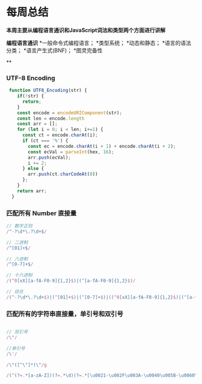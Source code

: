 # 每周总结

  **本周主要从编程语言通识和JavaScript词法和类型两个方面进行讲解**  

  **编程语言通识**
  *一般命令式编程语言；
  *类型系统；
  *动态和静态；
  *语言的语法分类；
  *语言产生式(BNF)；
  *图灵完备性
  
  **


### UTF-8 Encoding

```js
 function UTF8_Encoding(str) {
    if(!str) {
      return;
    }
    const encode = encodeURIComponent(str);
    const len = encode.length
    const arr = [];
    for (let i = 0; i < len; i+=1) {
      const ct = encode.charAt(i);
      if (ct === '%') {
        const ec = encode.charAt(i + 1) + encode.charAt(i + 2);
        const ecVal = parseInt(hex, 16);
        arr.push(ecVal);
        i += 2;
      } else {
        arr.push(ct.charCodeAt(0))
      };
    }
    return arr;
  }
```

### 匹配所有 Number 直接量
```js
// 数字正则
/^-?\d*\.?\d+$/

// 二进制
/^[01]+$/

// 八进制
/^[0-7]+$/

// 十六进制
/(^0[xX][a-fA-F0-9]{1,2}$)|(^[a-fA-F0-9]{1,2}$)/

// 综合
/(^-?\d*\.?\d+$)|(^[01]+$)|(^[0-7]+$)|((^0[xX][a-fA-F0-9]{1,2}$)|(^[a-fA-F0-9]{1,2}$))/
```

### 匹配所有的字符串直接量，单引号和双引号

```js

// 双引号
/\"/

//单引号
/\'/

/\"([^\"]*)\"/g

/(^(?=.*[a-zA-Z])(?=.*\d)(?=.*[\u0021-\u002F\u003A-\u0040\u005B-\u0060\u007B-\u007E])[\u0021-\u007E]{6,16}$)|(^(?=.*[a-zA-Z])(?=.*\d)(?=.*[\x21-\x2F\x3A-\x40\x5B-\x60\x7B-\x7E])[\x21-\x7E]{6,16}$)|((?:[^"\\]|\\.)*"|'(?:[^'\\]|\\.)*)/

```
